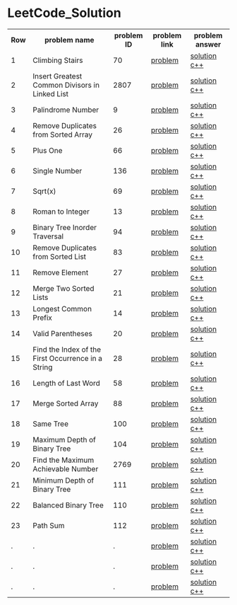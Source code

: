 # LeetCode_Solution

<table>
    <th>
        Row
    </th>
    <th>
        problem name
    </th>
    <th>
        problem ID
    </th>
    <th>
        problem link
    </th>
    <th>
        problem answer
    </th>

<!-- 1 __________________________________________________________________________________________________ -->

<tr>
    <td>
        1
    </td>
    <td>
        Climbing Stairs
    </td>
    <td>
        70
    </td>
    <td>
        <a href="https://leetcode.com/problems/climbing-stairs/" target="_blank">
            problem
        </a>
    </td>
    <td>
        <a href="https://github.com/AI-Cortex/LeetCode_Solution/blob/main/code%20c%2B%2B/Climbing%20Stairs.cpp" target="_blank">
            solution c++
        </a>
    </td>
</tr>

<!-- 2 __________________________________________________________________________________________________ -->

<tr>
    <td>
        2
    </td>
    <td>
        Insert Greatest Common Divisors in Linked List
    </td>
    <td>
        2807
    </td>
    <td>
        <a href="https://leetcode.com/problems/insert-greatest-common-divisors-in-linked-list/" target="_blank">
            problem
        </a>
    </td>
    <td>
        <a href="https://github.com/AI-Cortex/LeetCode_Solution/blob/main/code%20c%2B%2B/Insert%20Greatest%20Common%20Divisors%20in%20Linked%20List.cpp" target="_blank">
            solution c++
        </a>
    </td>
</tr>

<!-- 3 __________________________________________________________________________________________________ -->

<tr>
    <td>
        3
    </td>
    <td>
        Palindrome Number
    </td>
    <td>
        9
    </td>
    <td>
        <a href="https://leetcode.com/problems/palindrome-number/" target="_blank">
            problem
        </a>
    </td>
    <td>
        <a href="https://github.com/AI-Cortex/LeetCode_Solution/blob/main/code%20c%2B%2B/Palindrome%20Number.cpp" target="_blank">
            solution c++
        </a>
    </td>
</tr>

<!-- 4 __________________________________________________________________________________________________ -->

<tr>
    <td>
        4
    </td>
    <td>
        Remove Duplicates from Sorted Array
    </td>
    <td>
        26
    </td>
    <td>
        <a href="https://leetcode.com/problems/remove-duplicates-from-sorted-array/" target="_blank">
            problem
        </a>
    </td>
    <td>
        <a href="https://github.com/AI-Cortex/LeetCode_Solution/blob/main/code%20c%2B%2B/Remove%20Duplicates%20from%20Sorted%20Array.cpp" target="_blank">
            solution c++
        </a>
    </td>
</tr>

<!-- 5 __________________________________________________________________________________________________ -->

<tr>
    <td>
        5
    </td>
    <td>
        Plus One
    </td>
    <td>
        66
    </td>
    <td>
        <a href="https://leetcode.com/problems/plus-one" target="_blank">
            problem
        </a>
    </td>
    <td>
        <a href="https://github.com/AI-Cortex/LeetCode_Solution/blob/main/code%20c%2B%2B/Plus%20One.cpp" target="_blank">
            solution c++
        </a>
    </td>
</tr>

<!-- 6 __________________________________________________________________________________________________ -->

<tr>
    <td>
        6
    </td>
    <td>
        Single Number
    </td>
    <td>
        136
    </td>
    <td>
        <a href="https://leetcode.com/problems/single-number" target="_blank">
            problem
        </a>
    </td>
    <td>
        <a href="https://github.com/AI-Cortex/LeetCode_Solution/blob/main/code%20c%2B%2B/Single%20Number.cpp" target="_blank">
            solution c++
        </a>
    </td>
</tr>

<!-- 7 __________________________________________________________________________________________________ -->

<tr>
    <td>
        7
    </td>
    <td>
        Sqrt(x)
    </td>
    <td>
        69
    </td>
    <td>
        <a href="https://leetcode.com/problems/sqrtx" target="_blank">
            problem
        </a>
    </td>
    <td>
        <a href="https://github.com/AI-Cortex/LeetCode_Solution/blob/main/code%20c%2B%2B/Sqrt%28x%29.cpp" target="_blank">
            solution c++
        </a>
    </td>
</tr>

<!-- 8 __________________________________________________________________________________________________ -->

<tr>
    <td>
        8
    </td>
    <td>
        Roman to Integer
    </td>
    <td>
        13
    </td>
    <td>
        <a href="https://leetcode.com/problems/roman-to-integer/" target="_blank">
            problem
        </a>
    </td>
    <td>
        <a href="https://github.com/AI-Cortex/LeetCode_Solution/blob/main/code%20c%2B%2B/Roman%20to%20Integer.cpp" target="_blank">
            solution c++
        </a>
    </td>
</tr>

<!-- 9 __________________________________________________________________________________________________ -->

<tr>
    <td>
        9
    </td>
    <td>
        Binary Tree Inorder Traversal
    </td>
    <td>
        94
    </td>
    <td>
        <a href="https://leetcode.com/problems/binary-tree-inorder-traversal/" target="_blank">
            problem
        </a>
    </td>
    <td>
        <a href="https://github.com/AI-Cortex/LeetCode_Solution/blob/main/code%20c%2B%2B/Binary%20Tree%20Inorder%20Traversal.cpp" target="_blank">
            solution c++
        </a>
    </td>
</tr>

<!-- 10 __________________________________________________________________________________________________ -->

<tr>
    <td>
        10
    </td>
    <td>
        Remove Duplicates from Sorted List
    </td>
    <td>
        83
    </td>
    <td>
        <a href="https://leetcode.com/problems/remove-duplicates-from-sorted-list/" target="_blank">
            problem
        </a>
    </td>
    <td>
        <a href="https://github.com/AI-Cortex/LeetCode_Solution/blob/main/code%20c%2B%2B/Remove%20Duplicates%20from%20Sorted%20List.cpp" target="_blank">
            solution c++
        </a>
    </td>
</tr>

<!-- 11 __________________________________________________________________________________________________ -->

<tr>
    <td>
        11
    </td>
    <td>
        Remove Element
    </td>
    <td>
        27
    </td>
    <td>
        <a href="https://leetcode.com/problems/remove-element/" target="_blank">
            problem
        </a>
    </td>
    <td>
        <a href="https://github.com/AI-Cortex/LeetCode_Solution/blob/main/code%20c%2B%2B/Remove%20Element.cpp" target="_blank">
            solution c++
        </a>
    </td>
</tr>

<!-- 12 __________________________________________________________________________________________________ -->

<tr>
    <td>
        12
    </td>
    <td>
        Merge Two Sorted Lists
    </td>
    <td>
        21
    </td>
    <td>
        <a href="https://leetcode.com/problems/merge-two-sorted-lists/" target="_blank">
            problem
        </a>
    </td>
    <td>
        <a href="https://github.com/AI-Cortex/LeetCode_Solution/blob/main/code%20c%2B%2B/Merge%20Two%20Sorted%20Lists.cpp" target="_blank">
            solution c++
        </a>
    </td>
</tr>

<!-- 13 __________________________________________________________________________________________________ -->

<tr>
    <td>
        13
    </td>
    <td>
        Longest Common Prefix
    </td>
    <td>
        14
    </td>
    <td>
        <a href="https://leetcode.com/problems/longest-common-prefix/" target="_blank">
            problem
        </a>
    </td>
    <td>
        <a href="https://github.com/AI-Cortex/LeetCode_Solution/blob/main/code%20c%2B%2B/Longest%20Common%20Prefix.cpp" target="_blank">
            solution c++
        </a>
    </td>
</tr>

<!-- 14 __________________________________________________________________________________________________ -->

<tr>
    <td>
        14
    </td>
    <td>
        Valid Parentheses
    </td>
    <td>
        20
    </td>
    <td>
        <a href="https://leetcode.com/problems/valid-parentheses" target="_blank">
            problem
        </a>
    </td>
    <td>
        <a href="https://github.com/AI-Cortex/LeetCode_Solution/blob/main/code%20c%2B%2B/Valid%20Parentheses.cpp" target="_blank">
            solution c++
        </a>
    </td>
</tr>

<!-- 15 __________________________________________________________________________________________________ -->

<tr>
    <td>
        15
    </td>
    <td>
        Find the Index of the First Occurrence in a String
    </td>
    <td>
        28
    </td>
    <td>
        <a href="https://leetcode.com/problems/find-the-index-of-the-first-occurrence-in-a-string/" target="_blank">
            problem
        </a>
    </td>
    <td>
        <a href="https://github.com/AI-Cortex/LeetCode_Solution/blob/main/code%20c%2B%2B/Find%20the%20Index%20of%20the%20First%20Occurrence%20in%20a%20String.cpp" target="_blank">
            solution c++
        </a>
    </td>
</tr>

<!-- 16 __________________________________________________________________________________________________ -->

<tr>
    <td>
        16
    </td>
    <td>
        Length of Last Word
    </td>
    <td>
        58
    </td>
    <td>
        <a href="https://leetcode.com/problems/length-of-last-word/" target="_blank">
            problem
        </a>
    </td>
    <td>
        <a href="https://github.com/AI-Cortex/LeetCode_Solution/blob/main/code%20c%2B%2B/Length%20of%20Last%20Word.cpp" target="_blank">
            solution c++
        </a>
    </td>
</tr>

<!-- 17 __________________________________________________________________________________________________ -->

<tr>
    <td>
        17
    </td>
    <td>
        Merge Sorted Array
    </td>
    <td>
        88
    </td>
    <td>
        <a href="https://leetcode.com/problems/merge-sorted-array/" target="_blank">
            problem
        </a>
    </td>
    <td>
        <a href="https://github.com/AI-Cortex/LeetCode_Solution/blob/main/code%20c%2B%2B/Merge%20Sorted%20Array.cpp" target="_blank">
            solution c++
        </a>
    </td>
</tr>

<!-- 18 __________________________________________________________________________________________________ -->

<tr>
    <td>
        18
    </td>
    <td>
        Same Tree
    </td>
    <td>
        100
    </td>
    <td>
        <a href="https://leetcode.com/problems/same-tree/" target="_blank">
            problem
        </a>
    </td>
    <td>
        <a href="https://github.com/AI-Cortex/LeetCode_Solution/blob/main/code%20c%2B%2B/Same%20Tree.cpp" target="_blank">
            solution c++
        </a>
    </td>
</tr>

<!-- 19 __________________________________________________________________________________________________ -->

<tr>
    <td>
        19
    </td>
    <td>
        Maximum Depth of Binary Tree
    </td>
    <td>
        104
    </td>
    <td>
        <a href="https://leetcode.com/problems/maximum-depth-of-binary-tree/" target="_blank">
            problem
        </a>
    </td>
    <td>
        <a href="https://github.com/AI-Cortex/LeetCode_Solution/blob/main/code%20c%2B%2B/Maximum%20Depth%20of%20Binary%20Tree.cpp" target="_blank">
            solution c++
        </a>
    </td>
</tr>

<!-- 20 __________________________________________________________________________________________________ -->

<tr>
    <td>
        20
    </td>
    <td>
        Find the Maximum Achievable Number
    </td>
    <td>
        2769
    </td>
    <td>
        <a href="https://leetcode.com/problems/find-the-maximum-achievable-number/" target="_blank">
            problem
        </a>
    </td>
    <td>
        <a href="https://github.com/AI-Cortex/LeetCode_Solution/blob/main/code%20c%2B%2B/Find%20the%20Maximum%20Achievable%20Number.cpp" target="_blank">
            solution c++
        </a>
    </td>
</tr>

<!-- 21 __________________________________________________________________________________________________ -->

<tr>
    <td>
        21
    </td>
    <td>
        Minimum Depth of Binary Tree
    </td>
    <td>
        111
    </td>
    <td>
        <a href="https://leetcode.com/problems/minimum-depth-of-binary-tree/" target="_blank">
            problem
        </a>
    </td>
    <td>
        <a href="https://github.com/AI-Cortex/LeetCode_Solution/blob/main/code%20c%2B%2B/Minimum%20Depth%20of%20Binary%20Tree.cpp" target="_blank">
            solution c++
        </a>
    </td>
</tr>

<!-- 22 __________________________________________________________________________________________________ -->

<tr>
    <td>
        22
    </td>
    <td>
        Balanced Binary Tree
    </td>
    <td>
        110
    </td>
    <td>
        <a href="https://leetcode.com/problems/balanced-binary-tree/" target="_blank">
            problem
        </a>
    </td>
    <td>
        <a href="https://github.com/AI-Cortex/LeetCode_Solution/blob/main/code%20c%2B%2B/Balanced%20Binary%20Tree.cpp" target="_blank">
            solution c++
        </a>
    </td>
</tr>

<!-- 23 __________________________________________________________________________________________________ -->

<tr>
    <td>
        23
    </td>
    <td>
        Path Sum
    </td>
    <td>
        112
    </td>
    <td>
        <a href="https://leetcode.com/problems/path-sum/" target="_blank">
            problem
        </a>
    </td>
    <td>
        <a href="https://github.com/AI-Cortex/LeetCode_Solution/blob/main/code%20c%2B%2B/Path%20Sum.cpp" target="_blank">
            solution c++
        </a>
    </td>
</tr>

<!-- . __________________________________________________________________________________________________ -->

<tr>
    <td>
        .
    </td>
    <td>
        .
    </td>
    <td>
        .
    </td>
    <td>
        <a href="" target="_blank">
            problem
        </a>
    </td>
    <td>
        <a href="" target="_blank">
            solution c++
        </a>
    </td>
</tr>

<!-- . __________________________________________________________________________________________________ -->

<tr>
    <td>
        .
    </td>
    <td>
        .
    </td>
    <td>
        .
    </td>
    <td>
        <a href="" target="_blank">
            problem
        </a>
    </td>
    <td>
        <a href="" target="_blank">
            solution c++
        </a>
    </td>
</tr>

<!-- . __________________________________________________________________________________________________ -->

<tr>
    <td>
        .
    </td>
    <td>
        .
    </td>
    <td>
        .
    </td>
    <td>
        <a href="" target="_blank">
            problem
        </a>
    </td>
    <td>
        <a href="" target="_blank">
            solution c++
        </a>
    </td>
</tr>

</table>
